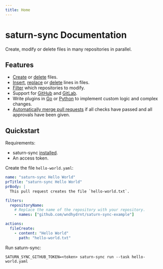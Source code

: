 ```yaml
---
title: Home
---
```


# saturn-sync Documentation

Create, modify or delete files in many repositories in parallel.

## Features

- [Create]() or [delete]() files.
- [Insert](), [replace]() or [delete]() lines in files.
- [Filter]() which repositories to modify.
- Support for [GitHub]() and [GitLab]().
- Write plugins in [Go]() or [Python]() to implement custom logic and complex changes.
- [Automatically merge pull requests]() if all checks have passed and all approvals have been given.

## Quickstart

Requirements:

- saturn-sync [installed]().
- An access token.

Create the file `hello-world.yaml`:

```yaml title="hello-world.yaml"
name: "saturn-sync Hello World"
prTitle: "saturn-sync Hello World"
prBody: |
  This pull request creates the file `hello-world.txt`.

filters:
  repositoryName:
    # Replace the name of the repository with your repository.
    - names: ["github.com/wndhydrnt/saturn-sync-example"]

actions:
  fileCreate:
    - content: "Hello World"
      path: "hello-world.txt"
```

Run saturn-sync:

```shell
SATURN_SYNC_GITHUB_TOKEN=<token> saturn-sync run --task hello-world.yaml
```

